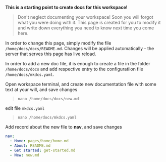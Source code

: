 **This is a starting point to create docs for this workspace!**

> Don't neglect documenting your workspace! Soon you will forgot what you were doing with it. 
> This page is created for you to modify it and write down everything you need to know next time you come here.

In order to change this page, simply modify the file `/home/docs/docs/README.md`. Changes will be applied automatically - the 
server that serves this page has live reload.

In order to add a new doc file, it is enough to create a file in the folder `/home/docs/docs` and add respective entry 
to the configuratiion file `/home/docs/mkdcs.yaml`.   

Open workspace terminal, and create new documentation file with some text at your will, and save changes

> `nano /home/docs/docs/new.md` 

edit file `mkdcs.yaml`  

> `nano /home/docs/mkdcs.yaml`  

Add record about the new file to **nav**, and save changes

```yaml
nav:
  - Home: pages/home/home.md
  - About: README.md
  - Get started: get-started.md
  - New: new.md
```